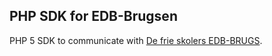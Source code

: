 PHP SDK for EDB-Brugsen
--

PHP 5 SDK to communicate with [De frie skolers EDB-BRUGS](http://edb-brugs.dk).
